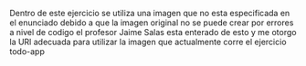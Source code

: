 Dentro de este ejercicio se utiliza una imagen que no esta especificada en el enunciado
debido a que la imagen original no se puede crear por errores a nivel de codigo
el profesor Jaime Salas esta enterado de esto y me otorgo la URl adecuada para
utilizar la imagen que actualmente corre el ejercicio todo-app
